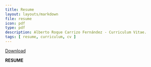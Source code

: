 ```yaml
---
title: Resume
layout: layouts/markdown
file: resume
icon: pdf
type: pdf
description: Alberto Roque Carrizo Fernández - Curriculum Vitae. 
tags: [ resume, curriculum, cv ]
---
```


<div id="resume-download-link">
  <a href="/assets/files/roque-carrizo-resume.pdf" download><span>Download</span><i class="icon icon-download"></i></a>
</div>

__RESUME__
